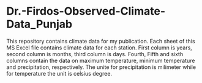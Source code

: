# Dr.-Firdos-Observed-Climate-Data_Punjab
This repository contains climate data for my publication.
Each sheet of this MS Excel file contains climate data for each station. First column is years, second column is months, third column is days. Fourth, Fifth and sixth columns contain the data on maximum temperature, minimum temperature and precipitation, respectively. The unite for precipitation is milimeter while for temperature the unit is celsius degree. 
